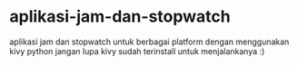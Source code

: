 # aplikasi-jam-dan-stopwatch
aplikasi jam dan stopwatch untuk berbagai platform dengan menggunakan kivy python jangan lupa kivy sudah terinstall untuk menjalankanya :)
